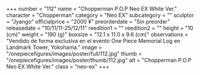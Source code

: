 +++
number = "112"
name = "Chopperman P.O.P Neo EX White Ver."
character = "Chopperman"
category = "Neo EX"
subcategory = ""
sculptor = "Jyango"
officialprice = "2000 ¥"
preorderdate = "Sin preorder"
releasedate = "10/11/11-25/12/11"
reedition1 = ""
reedition2 = ""
height = "10 (cm)"
weight = "190 (g)"
boxsize = "12.1 x 11.0 x 9.6 (cm)"
observations = "Vendido de forma exclusiva en el evento One Piece Memorial Log en Landmark Tower, Yokohama."
image = "/onepiecefigures/images/poster/full/112.jpg"
thumb = "/onepiecefigures/images/poster/thumb/112.jpg"
alt = "Chopperman P.O.P Neo EX White Ver."
class = "neo-ex"
+++
